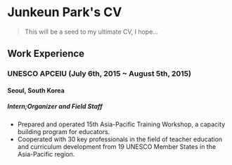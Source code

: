 # Junkeun Park's CV
>This will be a seed to my ultimate CV, I hope...
## Work Experience
### UNESCO APCEIU (July 6th, 2015 ~ August 5th, 2015)
#### Seoul, South Korea
##### Intern;Organizer and Field Staff
- Prepared and operated 15th Asia-Pacific Training Workshop, a capacity building program for educators.
- Cooperated with 30 key professionals in the field of teacher education and curriculum development from 19 UNESCO Member States in the Asia-Pacific region.
